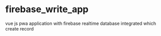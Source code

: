 # firebase_write_app
vue js pwa application with firebase realtime database integrated which create record
